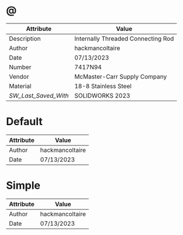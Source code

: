 # @
| Attribute | Value |
| ---  | ---     |
| Description | Internally Threaded Connecting Rod |
| Author | hackmancoltaire |
| Date | 07/13/2023 |
| Number | 7417N94 |
| Vendor | McMaster-Carr Supply Company |
| Material | 18-8 Stainless Steel |
| _SW_Last_Saved_With_ | SOLIDWORKS 2023 |
# Default
| Attribute | Value |
| ---  | ---     |
| Author | hackmancoltaire |
| Date | 07/13/2023 |
# Simple
| Attribute | Value |
| ---  | ---     |
| Author | hackmancoltaire |
| Date | 07/13/2023 |
